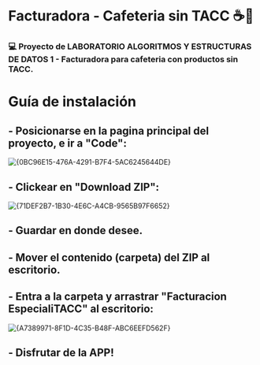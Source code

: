 # Facturadora - Cafeteria sin TACC ☕🥐

### 💻 Proyecto de LABORATORIO ALGORITMOS Y ESTRUCTURAS DE DATOS 1 - Facturadora para cafeteria con productos sin TACC.



# Guía de instalación


## - Posicionarse en la pagina principal del proyecto, e ir a "Code":


![{0BC96E15-476A-4291-B7F4-5AC6245644DE}](https://github.com/user-attachments/assets/66b89e16-a44c-4944-9024-e580fc786b13)


## - Clickear en "Download ZIP":

  
![{71DEF2B7-1B30-4E6C-A4CB-9565B97F6652}](https://github.com/user-attachments/assets/7846e674-48f8-45b6-9c15-d4e8e8501e91)


## - Guardar en donde desee.

## - Mover el contenido (carpeta) del ZIP al escritorio.

## - Entra a la carpeta y arrastrar "Facturacion EspecialiTACC" al escritorio:

  
![{A7389971-8F1D-4C35-B48F-ABC6EEFD562F}](https://github.com/user-attachments/assets/4278244d-18e4-42b9-8694-63f3806a23c7)



## - Disfrutar de la APP! 

